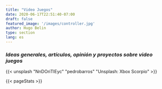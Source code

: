 ```yaml
---
title: "Video Juegos"
date: 2020-06-17T22:51:40-07:00
draft: false
featured_image: '/images/controller.jpg'
author: Hugo Belin
type: section
lang: es
---
```


### *Ideas generales, artículos, opinión y proyectos sobre video juegos* ###

{{< unsplash "NnDOriTIEyc" "pedrobarros" "Unsplash: Xbox Scorpio" >}}

{{< pageStats >}}
